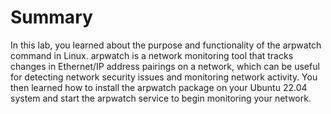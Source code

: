 # Summary

In this lab, you learned about the purpose and functionality of the arpwatch command in Linux. arpwatch is a network monitoring tool that tracks changes in Ethernet/IP address pairings on a network, which can be useful for detecting network security issues and monitoring network activity. You then learned how to install the arpwatch package on your Ubuntu 22.04 system and start the arpwatch service to begin monitoring your network.
